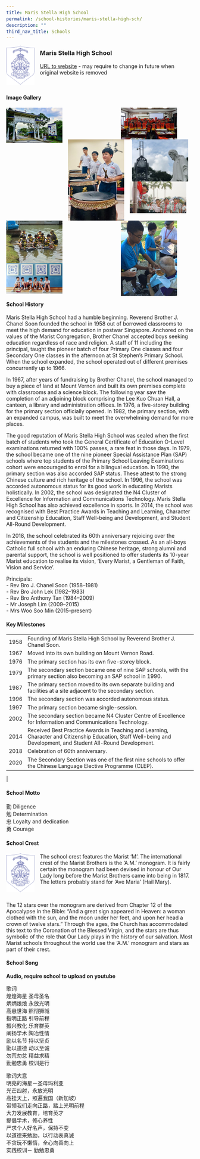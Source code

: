 ```yaml
---
title: Maris Stella High School
permalink: /school-histories/maris-stella-high-sch/
description: ""
third_nav_title: Schools
---
```

<img src="/images/marrisstellahighsch1.png" style="width:15%;margin-right:15px;" align = "left">

### **Maris Stella High School**
[URL to website](https://marisstellahigh.moe.edu.sg/) - may require to change in future when original website is removed

<br clear="left">

#### **Image Gallery**

<p><a href="https://staging.d1yxymztqoj7qn.amplifyapp.com/images/marrisstellahighsch2.jpg">  
<img src="/images/marrisstellahighsch2.jpg" style="width:30%;margin-right:15px;" align = "left">
</a></p>

<p><a href="https://staging.d1yxymztqoj7qn.amplifyapp.com/images/marrisstellahighsch4.jpg">  
<img src="/images/marrisstellahighsch4.jpg" style="width:30%;margin-right:45px;" align = "right">
</a></p>

<p><a href="https://staging.d1yxymztqoj7qn.amplifyapp.com/images/marrisstellahighsch3.jpg">  
<img src="/images/marrisstellahighsch3.jpg" style="width:30%;margin-right:15px;" align = "right">
</a></p>

<p><a href="https://staging.d1yxymztqoj7qn.amplifyapp.com/images/marrisstellahighsch5.jpg">  
<img src="/images/marrisstellahighsch5.jpg" style="width:30%;margin-right:15px;" align = "left">
</a></p>

<p><a href="https://staging.d1yxymztqoj7qn.amplifyapp.com/images/marrisstellahighsch6.jpg">  
<img src="/images/marrisstellahighsch6.jpg" style="width:30%;margin-right:15px;" align = "left">
</a></p>

<p><a href="https://staging.d1yxymztqoj7qn.amplifyapp.com/images/marrisstellahighsch8.jpg">  
<img src="/images/marrisstellahighsch8.jpg" style="width:30%;margin-right:45px;" align = "right">
</a></p>

<p><a href="https://staging.d1yxymztqoj7qn.amplifyapp.com/images/marrisstellahighsch7.jpg">  
<img src="/images/marrisstellahighsch7.jpg" style="width:30%;margin-right:15px;" align = "left">
</a></p>

<p><a href="https://staging.d1yxymztqoj7qn.amplifyapp.com/images/marrisstellahighsch9.jpg">  
<img src="/images/marrisstellahighsch9.jpg" style="width:30%;margin-right:15px;" align = "left">
</a></p>

<br clear="left">

#### **School History**
Maris Stella High School had a humble beginning. Reverend Brother J. Chanel Soon founded the school in 1958 out of borrowed classrooms to meet the high demand for education in postwar Singapore. Anchored on the values of the Marist Congregation, Brother Chanel accepted boys seeking education regardless of race and religion. A staff of 11 including the principal, taught the pioneer batch of four Primary One classes and four Secondary One classes in the afternoon at St Stephen’s Primary School. When the school expanded, the school operated out of different premises concurrently up to 1966.

In 1967, after years of fundraising by Brother Chanel, the school managed to buy a piece of land at Mount Vernon and built its own premises complete with classrooms and a science block. The following year saw the completion of an adjoining block comprising the Lee Kuo Chuan Hall, a canteen, a library and administration offices. In 1976, a five-storey building for the primary section officially opened. In 1982, the primary section, with an expanded campus, was built to meet the overwhelming demand for more places.   
  
The good reputation of Maris Stella High School was sealed when the first batch of students who took the General Certificate of Education O-Level examinations returned with 100% passes, a rare feat in those days. In 1979, the school became one of the nine pioneer Special Assistance Plan (SAP) schools where top students of the Primary School Leaving Examinations cohort were encouraged to enrol for a bilingual education. In 1990, the primary section was also accorded SAP status. These attest to the strong Chinese culture and rich heritage of the school. In 1996, the school was accorded autonomous status for its good work in educating Marists holistically. In 2002, the school was designated the N4 Cluster of Excellence for Information and Communications Technology. Maris Stella High School has also achieved excellence in sports. In 2014, the school was recognised with Best Practice Awards in Teaching and Learning, Character and Citizenship Education, Staff Well-being and Development, and Student All-Round Development.

In 2018, the school celebrated its 60th anniversary rejoicing over the achievements of the students and the milestones crossed. As an all-boys Catholic full school with an enduring Chinese heritage, strong alumni and parental support, the school is well positioned to offer students its 10-year Marist education to realise its vision, ‘Every Marist, a Gentleman of Faith, Vision and Service’.

Principals:<br>
\- Rev Bro J. Chanel Soon (1958–1981)<br>
\- Rev Bro John Lek (1982–1983)<br>
\- Rev Bro Anthony Tan (1984–2009)<br>
\- Mr Joseph Lim (2009–2015)<br>
\- Mrs Woo Soo Min (2015–present)

#### **Key Milestones**

|  |  |
|:---:|---|
| 1958 | Founding of Maris Stella High School by Reverend Brother J. Chanel Soon. |
| 1967 | Moved into its own building on Mount Vernon Road. |
| 1976 | The primary section has its own five-storey block. |
| 1979 | The secondary section became one of nine SAP schools, with the primary section also becoming an SAP school in 1990. |
| 1987 | The primary section moved to its own separate building and facilities at a site adjacent to the secondary section. |
| 1996 | The secondary section was accorded autonomous status. |
| 1997 | The primary section became single-session. |
| 2002 | The secondary section became N4 Cluster Centre of Excellence for Information and Communications Technology. |
| 2014 | Received Best Practice Awards in Teaching and Learning, Character and Citizenship Education, Staff Well-being and Development, and Student All-Round Development. |
| 2018 | Celebration of 60th anniversary. |
| 2020 | The Secondary Section was one of the first nine schools to offer the Chinese Language Elective Programme (CLEP). |
|

#### **School Motto**
勤 Diligence<br>
勉 Determination<br>
忠 Loyalty and dedication<br>
勇 Courage

#### **School Crest**
<img src="/images/marrisstellahighsch1.png" style="width:15%;margin-right:15px;" align = "left">

The school crest features the Marist ‘M’. The international crest of the Marist Brothers is the ‘A.M.’ monogram. It is fairly certain the monogram had been devised in honour of Our Lady long before the Marist Brothers came into being in 1817. The letters probably stand for ‘Ave Maria’ (Hail Mary).  
  
<br clear="left">	
	
The 12 stars over the monogram are derived from Chapter 12 of the Apocalypse in the Bible: “And a great sign appeared in Heaven: a woman clothed with the sun, and the moon under her feet, and upon her head a crown of twelve stars.” Through the ages, the Church has accommodated this text to the Coronation of the Blessed Virgin, and the stars are thus symbolic of the role that Our Lady plays in the history of our salvation. Most Marist schools throughout the world use the ‘A.M.’ monogram and stars as part of their crest.

#### **School Song**
**Audio, require school to upload on youtube**

歌词<br>
煌煌海星 圣母圣名<br>
炳炳烺烺 永放光明<br>
高悬世海 照彻狮城<br>
指明正路 引导前程<br>
振兴教化 乐育群英<br>
阐扬学术 陶冶性情<br>
励以名节 持以坚贞<br>
勖以道德 动以至诚<br>
勿荒勿怠 精益求精<br>
勤勉忠勇 校训是行

歌词大意<br>
明亮的海星－圣母玛利亚<br>
光芒四射，永放光明<br>
高挂天上，照遍我国（新加坡）<br>
带领我们走向正路，踏上光明前程<br>
大力发展教育，培育英才<br>
提倡学术，修心养性<br>
严求个人好名声，保持不变<br>
以道德来勉励，以行动表真诚<br>
不贪玩不懒惰，全心向善向上<br>
实践校训－ 勤勉忠勇
